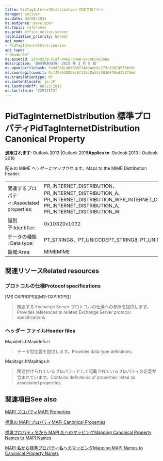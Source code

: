 ```yaml
---
title: PidTagInternetDistribution 標準プロパティ
manager: soliver
ms.date: 03/09/2015
ms.audience: Developer
ms.topic: reference
ms.prod: office-online-server
localization_priority: Normal
api_name:
- PidTagInternetDistribution
api_type:
- HeaderDef
ms.assetid: a1b4d27d-d1ef-4462-bbe8-5ec965883a6e
description: '最終更新日時: 2015 年 3 月 9 日'
ms.openlocfilehash: 5ddd236c869069724494eb0c273c19819530b16c
ms.sourcegitcommit: 0cf39e5382b8c6f236c8a63c6036849ed3527ded
ms.translationtype: MT
ms.contentlocale: ja-JP
ms.lasthandoff: 08/23/2018
ms.locfileid: "22572173"
---
```

# <a name="pidtaginternetdistribution-canonical-property"></a><span data-ttu-id="dca37-103">PidTagInternetDistribution 標準プロパティ</span><span class="sxs-lookup"><span data-stu-id="dca37-103">PidTagInternetDistribution Canonical Property</span></span>

  
  
<span data-ttu-id="dca37-104">**適用されます**: Outlook 2013 |Outlook 2016</span><span class="sxs-lookup"><span data-stu-id="dca37-104">**Applies to**: Outlook 2013 | Outlook 2016</span></span> 
  
<span data-ttu-id="dca37-105">配布の MIME ヘッダーにマップされます。</span><span class="sxs-lookup"><span data-stu-id="dca37-105">Maps to the MIME Distribution header.</span></span>
  
|||
|:-----|:-----|
|<span data-ttu-id="dca37-106">関連するプロパティ:</span><span class="sxs-lookup"><span data-stu-id="dca37-106">Associated properties:</span></span>  <br/> |<span data-ttu-id="dca37-107">PR_INTERNET_DISTRIBUTION、PR_INTERNET_DISTRIBUTION_A、PR_INTERNET_DISTRIBUTION_W</span><span class="sxs-lookup"><span data-stu-id="dca37-107">PR_INTERNET_DISTRIBUTION, PR_INTERNET_DISTRIBUTION_A, PR_INTERNET_DISTRIBUTION_W</span></span>  <br/> |
|<span data-ttu-id="dca37-108">識別子:</span><span class="sxs-lookup"><span data-stu-id="dca37-108">Identifier:</span></span>  <br/> |<span data-ttu-id="dca37-109">0x1032</span><span class="sxs-lookup"><span data-stu-id="dca37-109">0x1032</span></span>  <br/> |
|<span data-ttu-id="dca37-110">データの種類 : </span><span class="sxs-lookup"><span data-stu-id="dca37-110">Data type:</span></span>  <br/> |<span data-ttu-id="dca37-111">PT_STRING8、PT_UNICODE</span><span class="sxs-lookup"><span data-stu-id="dca37-111">PT_STRING8, PT_UNICODE</span></span>  <br/> |
|<span data-ttu-id="dca37-112">領域:</span><span class="sxs-lookup"><span data-stu-id="dca37-112">Area:</span></span>  <br/> |<span data-ttu-id="dca37-113">MIME</span><span class="sxs-lookup"><span data-stu-id="dca37-113">MIME</span></span>  <br/> |
   
## <a name="related-resources"></a><span data-ttu-id="dca37-114">関連リソース</span><span class="sxs-lookup"><span data-stu-id="dca37-114">Related resources</span></span>

### <a name="protocol-specifications"></a><span data-ttu-id="dca37-115">プロトコルの仕様</span><span class="sxs-lookup"><span data-stu-id="dca37-115">Protocol specifications</span></span>

<span data-ttu-id="dca37-116">[MS OXPROPS]</span><span class="sxs-lookup"><span data-stu-id="dca37-116">[[MS-OXPROPS]]</span></span> 
  
> <span data-ttu-id="dca37-117">関連する Exchange Server プロトコルの仕様への参照を提供します。</span><span class="sxs-lookup"><span data-stu-id="dca37-117">Provides references to related Exchange Server protocol specifications.</span></span>
    
### <a name="header-files"></a><span data-ttu-id="dca37-118">ヘッダー ファイル</span><span class="sxs-lookup"><span data-stu-id="dca37-118">Header files</span></span>

<span data-ttu-id="dca37-119">Mapidefs.h</span><span class="sxs-lookup"><span data-stu-id="dca37-119">Mapidefs.h</span></span>
  
> <span data-ttu-id="dca37-120">データ型定義を提供します。</span><span class="sxs-lookup"><span data-stu-id="dca37-120">Provides data type definitions.</span></span>
    
<span data-ttu-id="dca37-121">Mapitags.h</span><span class="sxs-lookup"><span data-stu-id="dca37-121">Mapitags.h</span></span>
  
> <span data-ttu-id="dca37-122">関連付けられているプロパティとして記載されているプロパティの定義が含まれています。</span><span class="sxs-lookup"><span data-stu-id="dca37-122">Contains definitions of properties listed as associated properties.</span></span>
    
## <a name="see-also"></a><span data-ttu-id="dca37-123">関連項目</span><span class="sxs-lookup"><span data-stu-id="dca37-123">See also</span></span>



[<span data-ttu-id="dca37-124">MAPI プロパティ</span><span class="sxs-lookup"><span data-stu-id="dca37-124">MAPI Properties</span></span>](mapi-properties.md)
  
[<span data-ttu-id="dca37-125">標準の MAPI プロパティ</span><span class="sxs-lookup"><span data-stu-id="dca37-125">MAPI Canonical Properties</span></span>](mapi-canonical-properties.md)
  
[<span data-ttu-id="dca37-126">標準プロパティ名から MAPI 名へのマッピング</span><span class="sxs-lookup"><span data-stu-id="dca37-126">Mapping Canonical Property Names to MAPI Names</span></span>](mapping-canonical-property-names-to-mapi-names.md)
  
[<span data-ttu-id="dca37-127">MAPI 名から標準プロパティ名へのマッピング</span><span class="sxs-lookup"><span data-stu-id="dca37-127">Mapping MAPI Names to Canonical Property Names</span></span>](mapping-mapi-names-to-canonical-property-names.md)

